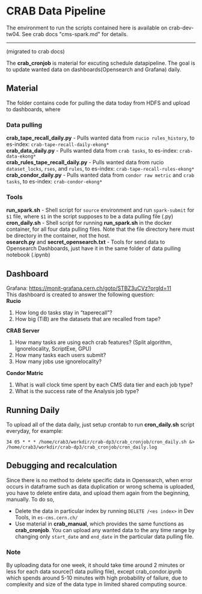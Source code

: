 # CRAB Data Pipeline

The environment to run the scripts contained here is available on crab-dev-tw04. See crab docs "cms-spark.md" for details.

---

(migrated to crab docs)

The **crab_cronjob** is material for excuting schedule datapipeline. The goal is to update wanted data on dashboards(Opensearch and Grafana) daily.

## Material
The folder contains code for pulling the data today from HDFS and upload to dashboards, where
### Data pulling
**crab_tape_recall_daily.py** - Pulls wanted data from `rucio rules_history`, to es-index: `crab-tape-recall-daily-ekong*` \
**crab_data_daily.py** - Pulls wanted data from `crab tasks`, to es-index: `crab-data-ekong*` \
**crab_rules_tape_recall_daily.py** - Pulls wanted data from rucio `dataset_locks`, `rses`, and `rules`, to es-index: `crab-tape-recall-rules-ekong*` \
**crab_condor_daily.py** - Pulls wanted data from `condor raw metric` and `crab tasks`, to es-index: `crab-condor-ekong*`
### Tools
**run_spark.sh** - Shell script for `source` environment and run `spark-submit` for `$1` file, where `$1` in the script supposes to be a data pulling file (.py) \
**cron_daily.sh** - Shell script for running **run_spark.sh** in the docker container, for all four data pulling files. Note that the file directory here must be directory in the container, not the host. \
**osearch.py** and **secret_opensearch.txt** - Tools for send data to Opensearch Dashboards, just have it in the same folder of data pulling notebook (.ipynb)

## Dashboard 
Grafana: https://monit-grafana.cern.ch/goto/STBZ3uCVz?orgId=11 \
This dashboard is created to answer the following question: \
**Rucio**
1. How long do tasks stay in “taperecall”?
2. How big (TiB) are the datasets that are recalled from tape?

**CRAB Server**
1. How many tasks are using each crab features? (Split algorithm, Ignorelocality, ScriptExe, GPU)
2. How many tasks each users submit? 
3. How many jobs use ignorelocality?

**Condor Matric**
1. What is wall clock time spent by each CMS data tier and each job type?
2. What is the success rate of the Analysis job type?

## Running Daily
To upload all of the data daily, just setup crontab to run **cron_daily.sh** script everyday, for example: 
```
34 05 * * * /home/crab3/workdir/crab-dp3/crab_cronjob/cron_daily.sh &> /home/crab3/workdir/crab-dp3/crab_cronjob/cron_daily.log
```

## Debugging and recalculation
Since there is no method to delete specific data in Opensearch, when error occurs in dataframe such as data duplication or wrong schema is uploaded, you have to delete entire data, and upload them again from the beginning, manually. To do so,
- Delete the data in particular index by running `DELETE /<es index>` in Dev Tools, in `es-cms.cern.ch/`
- Use material in **crab_manual**, which provides the same functions as **crab_cronjob**. You can upload any wanted data to the any time range by changing only `start_date` and `end_date` in the particular data pulling file.
### Note
By uploading data for one week, it should take time around 2 minutes or less for each data source(1 data pulling file), except crab_condor.ipynb which spends around 5-10 minutes with high probability of failure, due to complexity and size of the data type in limited shared computing source.
